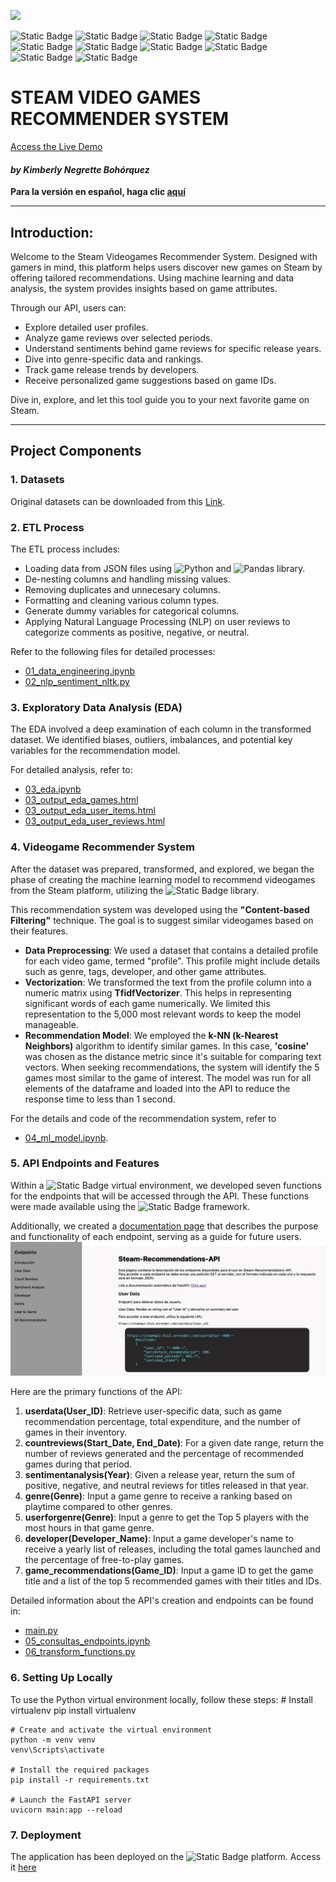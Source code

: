 ![](https://earthweb.com/wp-content/uploads/2022/05/Steam-940.jpg)

![Static Badge](https://img.shields.io/badge/Python-gray?style=flat&logo=python)
![Static Badge](https://img.shields.io/badge/-Pandas-gray?style=flat&logo=pandas)
![Static Badge](https://img.shields.io/badge/scikit--learn-gray?style=flat&logo=scikitlearn)
![Static Badge](https://img.shields.io/badge/-Matplotlib-gray?style=flat&logo=matplotlib)
![Static Badge](https://img.shields.io/badge/-Seaborn-gray?style=flat&logo=seaborn)
![Static Badge](https://img.shields.io/badge/NLTK-gray?style=flat&logo=NLTK)
![Static Badge](https://img.shields.io/badge/FastAPI-gray?style=flat&logo=FastAPI)
![Static Badge](https://img.shields.io/badge/Render-gray?style=flat&logo=Render)
![Static Badge](https://img.shields.io/badge/Json-gray?style=flat&logo=Json)
![Static Badge](https://img.shields.io/badge/HTML-gray?style=flat&logo=HTML)

# **STEAM VIDEO GAMES RECOMMENDER SYSTEM**
[Access the Live Demo](https://steamapi-3is2.onrender.com)
#### *by Kimberly Negrette Bohórquez*


**Para la versión en español, haga clic [aquí](README_es.md)**

---

## **Introduction:**

Welcome to the Steam Videogames Recommender System. Designed with gamers in mind, this platform helps users discover new games on Steam by offering tailored recommendations. Using machine learning and data analysis, the system provides insights based on game attributes.

Through our API, users can:
- Explore detailed user profiles.
- Analyze game reviews over selected periods.
- Understand sentiments behind game reviews for specific release years.
- Dive into genre-specific data and rankings.
- Track game release trends by developers.
- Receive personalized game suggestions based on game IDs.

Dive in, explore, and let this tool guide you to your next favorite game on Steam.

---

## **Project Components**

### **1. Datasets**

Original datasets can be downloaded from this [Link](https://drive.google.com/drive/folders/1HqBG2-sUkz_R3h1dZU5F2uAzpRn7BSpj).

### **2. ETL Process**

The ETL process includes: </br>

- Loading data from JSON files using ![Python](https://img.shields.io/badge/Python-gray?style=flat&logo=python) and ![Pandas](https://img.shields.io/badge/-Pandas-333333?style=flat&logo=pandas) library.
- De-nesting columns and handling missing values.
- Removing duplicates and unnecesary columns.
- Formatting and cleaning various column types.
- Generate dummy variables for categorical columns.
- Applying Natural Language Processing (NLP) on user reviews to categorize comments as positive, negative, or neutral.

Refer to the following files for detailed processes:

- [01_data_engineering.ipynb](./01_data_engineering.ipynb)
- [02_nlp_sentiment_nltk.py](./02_nlp_sentiment_nltk.py)


### **3. Exploratory Data Analysis (EDA)**

The EDA involved a deep examination of each column in the transformed dataset. We identified biases, outliers, imbalances, and potential key variables for the recommendation model.

For detailed analysis, refer to:

- [03_eda.ipynb](./03_eda.ipynb)
- [03_output_eda_games.html](./03_output_eda_games.html)
- [03_output_eda_user_items.html](./03_output_eda_user_items.html)
- [03_output_eda_user_reviews.html](./03_output_eda_user_reviews.html)

### **4. Videogame Recommender System**
After the dataset was prepared, transformed, and explored, we began the phase of creating the machine learning model to recommend videogames from the Steam platform, utilizing the ![Static Badge](https://img.shields.io/badge/scikit--learn-gray?style=flat&logo=scikitlearn) library.

This recommendation system was developed using the **"Content-based Filtering"** technique. The goal is to suggest similar videogames based on their features.

- **Data Preprocessing**: We used a dataset that contains a detailed profile for each video game, termed "profile". This profile might include details such as genre, tags, developer, and other game attributes.
- **Vectorization**: We transformed the text from the profile column into a numeric matrix using **TfidfVectorizer**. This helps in representing significant words of each game numerically. We limited this representation to the 5,000 most relevant words to keep the model manageable.
- **Recommendation Model**: We employed the **k-NN (k-Nearest Neighbors)** algorithm to identify similar games. In this case, **'cosine'** was chosen as the distance metric since it's suitable for comparing text vectors. When seeking recommendations, the system will identify the 5 games most similar to the game of interest.
The model was run for all elements of the dataframe and loaded into the API to reduce the response time to less than 1 second.

For the details and code of the recommendation system, refer to 

- [04_ml_model.ipynb](04_ml_model.ipynb).


### **5. API Endpoints and Features**

Within a ![Static Badge](https://img.shields.io/badge/Python-gray?style=flat&logo=python) virtual environment, we developed seven functions for the endpoints that will be accessed through the API. These functions were made available using the ![Static Badge](https://img.shields.io/badge/FastAPI-gray?style=flat&logo=FastAPI) framework.

Additionally, we created a [documentation page](https://steamapi-3is2.onrender.com) that describes the purpose and functionality of each endpoint, serving as a guide for future users.
![Documentation Screenshot](./src/img_api.jpeg)

Here are the primary functions of the API:

1. **userdata(User_ID)**: Retrieve user-specific data, such as game recommendation percentage, total expenditure, and the number of games in their inventory.
2. **countreviews(Start_Date, End_Date)**: For a given date range, return the number of reviews generated and the percentage of recommended games during that period.
3. **sentimentanalysis(Year)**: Given a release year, return the sum of positive, negative, and neutral reviews for titles released in that year.
4. **genre(Genre)**: Input a game genre to receive a ranking based on playtime compared to other genres.
5. **userforgenre(Genre)**: Input a genre to get the Top 5 players with the most hours in that game genre.
6. **developer(Developer_Name)**: Input a game developer's name to receive a yearly list of releases, including the total games launched and the percentage of free-to-play games.
7. **game_recommendations(Game_ID)**: Input a game ID to get the game title and a list of the top 5 recommended games with their titles and IDs.

Detailed information about the API's creation and endpoints can be found in:
- [main.py](./main.py)
- [05_consultas_endpoints.ipynb](./05_consultas_endpoints.ipynb)
- [06_transform_functions.py](./06_transform_functions.py)

### **6. Setting Up Locally**
To use the Python virtual environment locally, follow these steps:
    # Install virtualenv
    pip install virtualenv

    # Create and activate the virtual environment
    python -m venv venv
    venv\Scripts\activate

    # Install the required packages
    pip install -r requirements.txt

    # Launch the FastAPI server
    uvicorn main:app --reload

### **7. Deployment**

The application has been deployed on the ![Static Badge](https://img.shields.io/badge/Render-gray?style=flat&logo=Render) platform. Access it [here](https://steamapi-3is2.onrender.com)